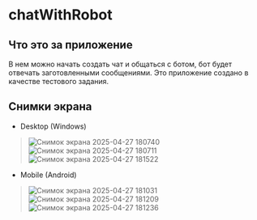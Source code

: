 # chatWithRobot
## Что это за приложение
В нем можно начать создать чат и общаться с ботом, бот будет отвечать заготовленными сообщениями. Это приложение создано в качестве тестового задания.
## Снимки экрана
* Desktop (Windows)
> ![Снимок экрана 2025-04-27 180740](https://github.com/user-attachments/assets/e41ea42e-c930-422b-a5de-80c9c9047445)
> ![Снимок экрана 2025-04-27 180711](https://github.com/user-attachments/assets/3eed2ef5-3036-405a-bf13-8c3d4c3c7f0e)
> ![Снимок экрана 2025-04-27 181522](https://github.com/user-attachments/assets/bcbfba85-9cac-4148-9340-88dd6696333f)
* Mobile (Android)
> ![Снимок экрана 2025-04-27 181031](https://github.com/user-attachments/assets/bd6cfb08-21e9-41a7-9b0b-c140e4a6fd3d)
> ![Снимок экрана 2025-04-27 181209](https://github.com/user-attachments/assets/74b27381-ec65-4c84-9996-2326957c63c6)
> ![Снимок экрана 2025-04-27 181236](https://github.com/user-attachments/assets/9d313f2c-2326-4602-863f-ef4808f3e2c2)
